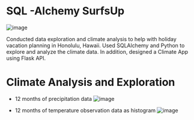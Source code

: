 # SQL -Alchemy SurfsUp
![image](https://user-images.githubusercontent.com/119978382/224205639-2b3ad71a-1bcb-4e2b-8204-ca4c00fca57f.png)

Conducted data exploration and climate analysis to help with holiday vacation planning in Honolulu, Hawaii. Used SQLAlchemy and Python to explore and analyze the climate data. In addition, designed a Climate App using Flask API.

# Climate Analysis and Exploration
* 12 months of precipitation data
![image](https://user-images.githubusercontent.com/119978382/224207814-7bfbb4ac-6e11-413c-8417-f8b825fde328.png)

* 12 months of temperature observation data as histogram
![image](https://user-images.githubusercontent.com/119978382/224207687-2f436fc7-795d-42b6-aa46-86622c53e4ef.png)
